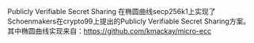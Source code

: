 Publicly Verifiable Secret Sharing
在椭圆曲线secp256k1上实现了Schoenmakers在crypto99上提出的Publicly Verifiable Secret Sharing方案。
其中椭圆曲线实现来自：https://github.com/kmackay/micro-ecc 
